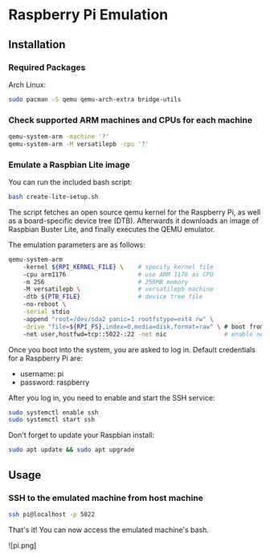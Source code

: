 # Raspberry Pi Emulation

## Installation

### Required Packages

Arch Linux:

```sh
sudo pacman -S qemu qemu-arch-extra bridge-utils
```

### Check supported ARM machines and CPUs for each machine

```sh
qemu-system-arm -machine '?'
qemu-system-arm -M versatilepb -cpu '?'
```

### Emulate a Raspbian Lite image

You can run the included bash script:

```sh
bash create-lite-setup.sh
```

The script fetches an open source qemu kernel for the Raspberry Pi, as well as a board-specific device tree (DTB). Afterwards it downloads an image of Raspbian Buster Lite, and finally executes the QEMU emulator.

The emulation parameters are as follows:

```sh
qemu-system-arm
    -kernel ${RPI_KERNEL_FILE} \    # specify kernel file
    -cpu arm1176                    # use ARM 1176 as CPU
    -m 256                          # 256MB memory
    -M versatilepb \                # versatilepb machine
    -dtb ${PTB_FILE}                # device tree file
    -no-reboot \
    -serial stdio
    -append "root=/dev/sda2 panic=1 rootfstype=ext4 rw" \
    -drive "file=${RPI_FS},index=0,media=disk,format=raw" \ # boot from downloaded image
    -net user,hostfwd=tcp::5022-:22 -net nic                # enable networking and set port to 5022 for SSH
```

Once you boot into the system, you are asked to log in. Default credentials for a Raspberry Pi are:

-   username: pi
-   password: raspberry

After you log in, you need to enable and start the SSH service:

```sh
sudo systemctl enable ssh
sudo systemctl start ssh
```

Don't forget to update your Raspbian install:

```sh
sudo apt update && sudo apt upgrade
```

## Usage

### SSH to the emulated machine from host machine

```sh
ssh pi@localhost -p 5022
```

That's it! You can now access the emulated machine's bash.

![pi.png]
